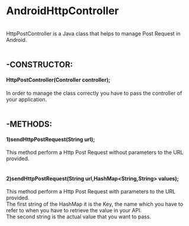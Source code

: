 # AndroidHttpController
<br>
HttpPostController is a Java class that helps to manage Post Request in Android.
<br>
<br>
<h2>-CONSTRUCTOR:</h2>
  <h4>HttpPostController(Controller controller);</h4>
    In order to manage the class correctly you have to pass the controller of your application.<br><br>
<h2>-METHODS:</h2>
  <h4>1)sendHttpPostRequest(String url);</h4>
       This method perform a Http Post Request without parameters to the URL provided.<br><br>
  <h4>2)sendHttpPostRequest(String url,HashMap&lt;String,String&gt; values);</h4>
       This method perform a Http Post Request with parameters to the URL provided.<br>
       The first string of the HashMap it is the Key, the name which you have to refer to when you have to retrieve the value in your API.<br>  The second string is the actual value that you want to pass.
       
